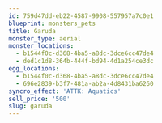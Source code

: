 ```yaml
---
id: 759d47dd-eb22-4587-9908-557957a7c0e1
blueprint: monsters_pets
title: Garuda
monster_type: aerial
monster_locations:
  - b1544f0c-d368-4ba5-a8dc-3dce6cc47de4
  - ded1c1d8-364b-444f-bd94-4d1a254ce3dc
egg_locations:
  - b1544f0c-d368-4ba5-a8dc-3dce6cc47de4
  - 696e2839-b3f7-481a-ab2a-4d8431ba6260
syncro_effect: 'ATTK: Aquatics'
sell_price: '500'
slug: garuda
---
```

